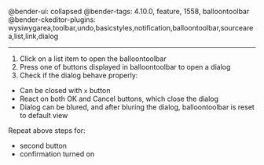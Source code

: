 @bender-ui: collapsed
@bender-tags: 4.10.0, feature, 1558, balloontoolbar
@bender-ckeditor-plugins: wysiwygarea,toolbar,undo,basicstyles,notification,balloontoolbar,sourcearea,list,link,dialog

----

1. Click on a list item to open the balloontoolbar
2. Press one of buttons displayed in balloontoolbar to open a dialog
3. Check if the dialog behave properly:
  - Can be closed with `x` button
  - React on both OK and Cancel buttons, which close the dialog
  - Dialog can be blured, and after bluring the dialog, balloontoolbar is reset to default view

Repeat above steps for:
 - second button
 - confirmation turned on
